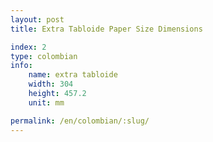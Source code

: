 ```yaml
---
layout: post
title: Extra Tabloide Paper Size Dimensions

index: 2
type: colombian
info:
    name: extra tabloide
    width: 304
    height: 457.2
    unit: mm

permalink: /en/colombian/:slug/
---
```



